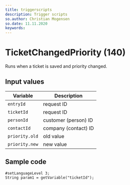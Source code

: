 ```yaml
---
title: triggerscripts
description: Trigger scripts
so.author: Christian Mogensen
so.date: 11.11.2020
keywords:
---
```


# TicketChangedPriority (140)

Runs when a ticket is saved and priority changed.

## Input values

|Variable|Description|
|---|---|
| `entryId` | request ID|
| `ticketId` | request ID|
| `personId` | customer (person) ID|
| `contactId` | company (contact) ID|
| `priority.old` | old value|
| `priority.new` | new value|

## Sample code

```crmscript
#setLanguageLevel 3;
String param1 = getVariable("ticketId");
```
